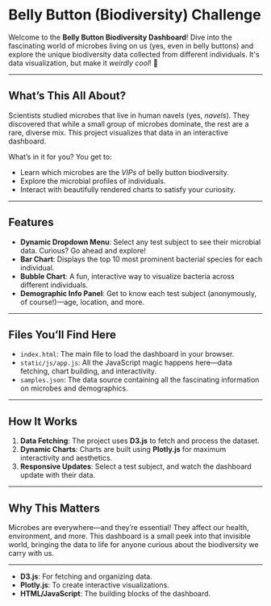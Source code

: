 # Belly Button (Biodiversity) Challenge

Welcome to the **Belly Button Biodiversity Dashboard**! Dive into the fascinating world of microbes living on us (yes, even in belly buttons) and explore the unique biodiversity data collected from different individuals. It's data visualization, but make it *weirdly cool*! 🎉

---

## What’s This All About?

Scientists studied microbes that live in human navels (yes, *navels*). They discovered that while a small group of microbes dominate, the rest are a rare, diverse mix. This project visualizes that data in an interactive dashboard.

What’s in it for you? You get to:
- Learn which microbes are the *VIPs* of belly button biodiversity.
- Explore the microbial profiles of individuals.
- Interact with beautifully rendered charts to satisfy your curiosity.

---

## Features 

- **Dynamic Dropdown Menu**: Select any test subject to see their microbial data. Curious? Go ahead and explore!
- **Bar Chart**: Displays the top 10 most prominent bacterial species for each individual.
- **Bubble Chart**: A fun, interactive way to visualize bacteria across different individuals.
- **Demographic Info Panel**: Get to know each test subject (anonymously, of course!)—age, location, and more.

---

## Files You’ll Find Here 

- `index.html`: The main file to load the dashboard in your browser.
- `static/js/app.js`: All the JavaScript magic happens here—data fetching, chart building, and interactivity.
- `samples.json`: The data source containing all the fascinating information on microbes and demographics.

---

## How It Works 

1. **Data Fetching**: The project uses **D3.js** to fetch and process the dataset.
2. **Dynamic Charts**: Charts are built using **Plotly.js** for maximum interactivity and aesthetics.
3. **Responsive Updates**: Select a test subject, and watch the dashboard update with their data.

---

## Why This Matters 

Microbes are everywhere—and they’re essential! They affect our health, environment, and more. This dashboard is a small peek into that invisible world, bringing the data to life for anyone curious about the biodiversity we carry with us.

---

- **D3.js**: For fetching and organizing data.
- **Plotly.js**: To create interactive visualizations.
- **HTML/JavaScript**: The building blocks of the dashboard.

